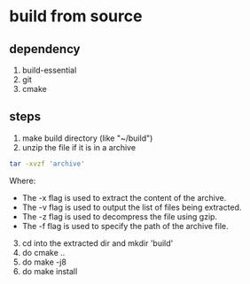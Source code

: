 # build from source

## dependency

1. build-essential
2. git
3. cmake

## steps

1. make build directory (like "~/build")
2. unzip the file if it is in a archive

```bash
tar -xvzf 'archive'
```

Where:

- The -x flag is used to extract the content of the archive.
- The -v flag is used to output the list of files being extracted.
- The -z flag is used to decompress the file using gzip.
- The -f flag is used to specify the path of the archive file.

3. cd into the extracted dir and mkdir 'build'
4. do cmake ..
5. do make -j8
6. do make install

